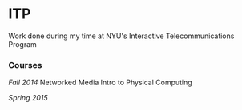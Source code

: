 ITP
===

Work done during my time at NYU's Interactive Telecommunications Program

<h3>Courses</h3>

<i>Fall 2014</i>
Networked Media
Intro to Physical Computing

<i>Spring 2015</i>
